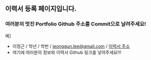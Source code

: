 ## 이력서 등록 페이지입니다.
### 여러분의 멋진 Portfolio Github 주소를 Commit으로 날려주세요!

예]

* 이정근 / 학년 / 학번 / jeonggun.lee@gmail.com / [이력서 주소](https://github.com/jeonggunlee/jeonggunlee.github.io)
* 여기에 여러분의 정보와 이력서 Github 링크를 넣어주세요!!!

  
  

